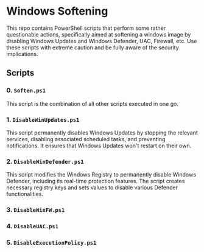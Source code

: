 # Windows Softening

This repo contains PowerShell scripts that perform some rather questionable actions, specifically aimed at softening a windows image by  disabling Windows Updates and Windows Defender, UAC, Firewall, etc. Use these scripts with extreme caution and be fully aware of the security implications.

## Scripts
### 0. `Soften.ps1`

This script is the combination of all other scripts executed in one go.

### 1. `DisableWinUpdates.ps1`

This script permanently disables Windows Updates by stopping the relevant services, disabling associated scheduled tasks, and preventing notifications. It ensures that Windows Updates won't restart on their own.

### 2. `DisableWinDefender.ps1`

This script modifies the Windows Registry to permanently disable Windows Defender, including its real-time protection features. The script creates necessary registry keys and sets values to disable various Defender functionalities.

### 3. `DisableWinFW.ps1`


### 4. `DisableUAC.ps1`


### 5. `DisableExecutionPolicy.ps1`

